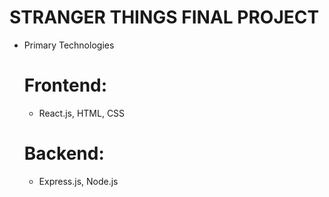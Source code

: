 # STRANGER THINGS FINAL PROJECT

- Primary Technologies

  # Frontend:
  - React.js, HTML, CSS
  # Backend:
  - Express.js, Node.js


